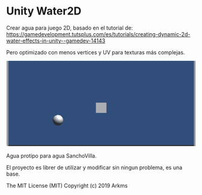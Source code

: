 # Unity Water2D

Crear agua para juego 2D, basado en el tutorial de:
https://gamedevelopment.tutsplus.com/es/tutorials/creating-dynamic-2d-water-effects-in-unity--gamedev-14143

Pero optimizado con menos vertices y UV para texturas más complejas.

![](Doc/WaterDemo.gif)  

Agua protipo para agua SanchoVilla.

El proyecto es librer de utilizar y modificar sin ningun problema, es una base.


The MIT License (MIT) 
Copyright (c) 2019 Arkms
